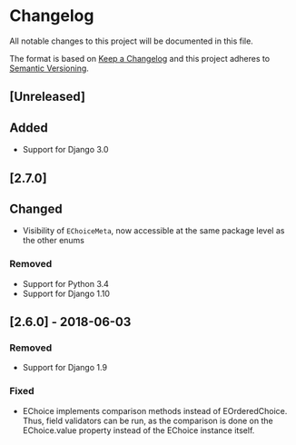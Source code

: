 # Changelog
All notable changes to this project will be documented in this file.

The format is based on [Keep a Changelog](http://keepachangelog.com/en/1.0.0/)
and this project adheres to [Semantic Versioning](http://semver.org/spec/v2.0.0.html).

## [Unreleased]
## Added
- Support for Django 3.0

## [2.7.0]
## Changed
- Visibility of `EChoiceMeta`, now accessible at the same package level as the other enums

### Removed
- Support for Python 3.4
- Support for Django 1.10

## [2.6.0] - 2018-06-03
### Removed
- Support for Django 1.9

### Fixed
- EChoice implements comparison methods instead of EOrderedChoice. Thus, field validators can be run, as the comparison
  is done on the EChoice.value property instead of the EChoice instance itself.

